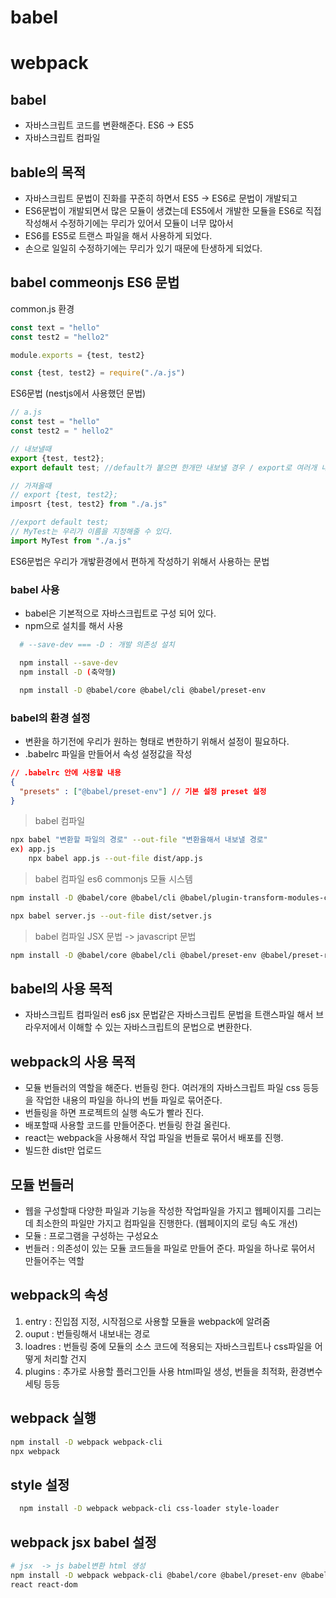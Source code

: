 # babel
# webpack

## babel
  - 자바스크립트 코드를 변환해준다. ES6 -> ES5
  - 자바스크립트 컴파일

## bable의 목적
  - 자바스크립트 문법이 진화를 꾸준히 하면서 ES5 -> ES6로 문법이 개발되고 
  - ES6문법이 개발되면서 많은 모듈이 생겼는데 ES5에서 개발한 모듈을 ES6로 직접 작성해서 수정하기에는 무리가 있어서 모듈이 너무 많아서
  - ES6를 ES5로 트랜스 파일을 해서 사용하게 되었다. 
  - 손으로 일일히 수정하기에는 무리가 있기 때문에 탄생하게 되었다.

## babel commeonjs ES6 문법

common.js 환경
```js
const text = "hello"
const test2 = "hello2"

module.exports = {test, test2}

const {test, test2} = require("./a.js")
```

ES6문법 (nestjs에서 사용했던 문법)
```js
// a.js
const test = "hello"
const test2 = " hello2"

// 내보낼때
export {test, test2};
export default test; //default가 붙으면 한개만 내보낼 경우 / export로 여러개 내보낸 경우 같이 사용 불가

// 가져올때 
// export {test, test2};
imposrt {test, test2} from "./a.js"

//export default test;
// MyTest는 우리가 이름을 지정해줄 수 있다.
import MyTest from "./a.js"
```

ES6문법은 우리가 개밯환경에서 편하게 작성하기 위해서 사용하는 문법

### babel 사용
  - babel은 기본적으로 자바스크립트로 구성 되어 있다.
  - npm으로 설치를 해서 사용

```sh
  # --save-dev === -D : 개발 의존성 설치

  npm install --save-dev
  npm install -D (축약형)

  npm install -D @babel/core @babel/cli @babel/preset-env
```

### babel의 환경 설정
  - 변환을 하기전에 우리가 원하는 형태로 변한하기 위해서 설정이 필요하다.
  - .babelrc 파일을 만들어서 속성 설정값을 작성
  ```json
  // .babelrc 안에 사용할 내용
  {
    "presets" : ["@babel/preset-env"] // 기본 설정 preset 설정
  }
  ```

  > babel 컴파일
  ```sh 
  npx babel "변환할 파일의 경로" --out-file "변환을해서 내보낼 경로"
  ex) app.js
      npx babel app.js --out-file dist/app.js
  ```


> babel 컴파일 es6 commonjs 모듈 시스템
```sh
npm install -D @babel/core @babel/cli @babel/plugin-transform-modules-commonjs

npx babel server.js --out-file dist/setver.js
```

> babel 컴파일 JSX 문법 -> javascript 문법
```sh
npm install -D @babel/core @babel/cli @babel/preset-env @babel/preset-react
```

## babel의 사용 목적 
- 자바스크립트 컴파일러 es6 jsx 문법같은 자바스크립트 문법을 트랜스파일 해서 브라우저에서 이해할 수 있는 자바스크립트의 문법으로 변환한다.

## webpack의 사용 목적
- 모듈 번들러의 역할을 해준다. 번들링 한다. 여러개의 자바스크립트 파일 css 등등을 작업한 내용의 파일을 하나의 번들 파일로 묶어준다.
- 번들링을 하면 프로젝트의 실행 속도가 빨라 진다.
- 배포할때 사용할 코드를 만들어준다. 번들링 한걸 올린다.
- react는 webpack을 사용해서 작업 파일을 번들로 묶어서 배포를 진행.
- 빌드한 dist만 업로드

## 모듈 번들러
- 웹을 구성할때 다양한 파일과 기능을 작성한 작업파일을 가지고 웹페이지를 그리는데 최소한의 파일만 가지고 컴파일을 진행한다. (웹페이지의 로딩 속도 개선)
- 모듈 : 프로그램을 구성하는 구성요소
- 번들러 : 의존성이 있는 모듈 코드들을 파일로 만들어 준다. 파일을 하나로 묶어서 만들어주는 역할

## webpack의 속성
1. entry : 진입점 지정, 시작점으로 사용할 모듈을 webpack에 알려줌
2. ouput : 번들링해서 내보내는 경로
3. loadres : 번들링 중에 모듈의 소스 코드에 적용되는 자바스크립트나 css파일을 어떻게 처리할 건지
4. plugins : 추가로 사용할 플러그인들 사용 html파일 생성, 번들을 최적화, 환경변수 세팅 등등

## webpack 실행
```sh
npm install -D webpack webpack-cli
npx webpack
```

## style 설정
```sh
  npm install -D webpack webpack-cli css-loader style-loader
  ```


## webpack jsx babel 설정
```sh
# jsx  -> js babel변환 html 생성
npm install -D webpack webpack-cli @babel/core @babel/preset-env @babel/preset-react babel-loader html-webpack-plugin
react react-dom
```

